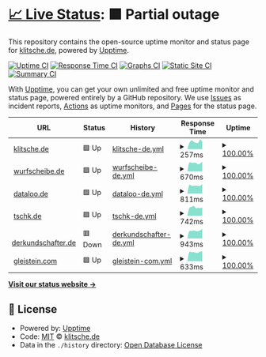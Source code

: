 # [📈 Live Status](https://klitsche.github.io/upptime): <!--live status--> **🟧 Partial outage**

This repository contains the open-source uptime monitor and status page for [klitsche.de](https://klitsche.de), powered by [Upptime](https://github.com/upptime/upptime).

[![Uptime CI](https://github.com/klitsche/upptime/workflows/Uptime%20CI/badge.svg)](https://github.com/klitsche/upptime/actions?query=workflow%3A%22Uptime+CI%22)
[![Response Time CI](https://github.com/klitsche/upptime/workflows/Response%20Time%20CI/badge.svg)](https://github.com/klitsche/upptime/actions?query=workflow%3A%22Response+Time+CI%22)
[![Graphs CI](https://github.com/klitsche/upptime/workflows/Graphs%20CI/badge.svg)](https://github.com/klitsche/upptime/actions?query=workflow%3A%22Graphs+CI%22)
[![Static Site CI](https://github.com/klitsche/upptime/workflows/Static%20Site%20CI/badge.svg)](https://github.com/klitsche/upptime/actions?query=workflow%3A%22Static+Site+CI%22)
[![Summary CI](https://github.com/klitsche/upptime/workflows/Summary%20CI/badge.svg)](https://github.com/klitsche/upptime/actions?query=workflow%3A%22Summary+CI%22)

With [Upptime](https://upptime.js.org), you can get your own unlimited and free uptime monitor and status page, powered entirely by a GitHub repository. We use [Issues](https://github.com/klitsche/upptime/issues) as incident reports, [Actions](https://github.com/klitsche/upptime/actions) as uptime monitors, and [Pages](https://klitsche.github.io/upptime) for the status page.

<!--start: status pages-->
<!-- This summary is generated by Upptime (https://github.com/upptime/upptime) -->
<!-- Do not edit this manually, your changes will be overwritten -->
<!-- prettier-ignore -->
| URL | Status | History | Response Time | Uptime |
| --- | ------ | ------- | ------------- | ------ |
| <img alt="" src="https://icons.duckduckgo.com/ip3/klitsche.de.ico" height="13"> [klitsche.de](https://klitsche.de) | 🟩 Up | [klitsche-de.yml](https://github.com/klitsche/upptime/commits/HEAD/history/klitsche-de.yml) | <details><summary><img alt="Response time graph" src="./graphs/klitsche-de/response-time-week.png" height="20"> 257ms</summary><br><a href="https://klitsche.github.io/upptime/history/klitsche-de"><img alt="Response time 720" src="https://img.shields.io/endpoint?url=https%3A%2F%2Fraw.githubusercontent.com%2Fklitsche%2Fupptime%2FHEAD%2Fapi%2Fklitsche-de%2Fresponse-time.json"></a><br><a href="https://klitsche.github.io/upptime/history/klitsche-de"><img alt="24-hour response time 255" src="https://img.shields.io/endpoint?url=https%3A%2F%2Fraw.githubusercontent.com%2Fklitsche%2Fupptime%2FHEAD%2Fapi%2Fklitsche-de%2Fresponse-time-day.json"></a><br><a href="https://klitsche.github.io/upptime/history/klitsche-de"><img alt="7-day response time 257" src="https://img.shields.io/endpoint?url=https%3A%2F%2Fraw.githubusercontent.com%2Fklitsche%2Fupptime%2FHEAD%2Fapi%2Fklitsche-de%2Fresponse-time-week.json"></a><br><a href="https://klitsche.github.io/upptime/history/klitsche-de"><img alt="30-day response time 283" src="https://img.shields.io/endpoint?url=https%3A%2F%2Fraw.githubusercontent.com%2Fklitsche%2Fupptime%2FHEAD%2Fapi%2Fklitsche-de%2Fresponse-time-month.json"></a><br><a href="https://klitsche.github.io/upptime/history/klitsche-de"><img alt="1-year response time 653" src="https://img.shields.io/endpoint?url=https%3A%2F%2Fraw.githubusercontent.com%2Fklitsche%2Fupptime%2FHEAD%2Fapi%2Fklitsche-de%2Fresponse-time-year.json"></a></details> | <details><summary><a href="https://klitsche.github.io/upptime/history/klitsche-de">100.00%</a></summary><a href="https://klitsche.github.io/upptime/history/klitsche-de"><img alt="All-time uptime 100.00%" src="https://img.shields.io/endpoint?url=https%3A%2F%2Fraw.githubusercontent.com%2Fklitsche%2Fupptime%2FHEAD%2Fapi%2Fklitsche-de%2Fuptime.json"></a><br><a href="https://klitsche.github.io/upptime/history/klitsche-de"><img alt="24-hour uptime 100.00%" src="https://img.shields.io/endpoint?url=https%3A%2F%2Fraw.githubusercontent.com%2Fklitsche%2Fupptime%2FHEAD%2Fapi%2Fklitsche-de%2Fuptime-day.json"></a><br><a href="https://klitsche.github.io/upptime/history/klitsche-de"><img alt="7-day uptime 100.00%" src="https://img.shields.io/endpoint?url=https%3A%2F%2Fraw.githubusercontent.com%2Fklitsche%2Fupptime%2FHEAD%2Fapi%2Fklitsche-de%2Fuptime-week.json"></a><br><a href="https://klitsche.github.io/upptime/history/klitsche-de"><img alt="30-day uptime 100.00%" src="https://img.shields.io/endpoint?url=https%3A%2F%2Fraw.githubusercontent.com%2Fklitsche%2Fupptime%2FHEAD%2Fapi%2Fklitsche-de%2Fuptime-month.json"></a><br><a href="https://klitsche.github.io/upptime/history/klitsche-de"><img alt="1-year uptime 100.00%" src="https://img.shields.io/endpoint?url=https%3A%2F%2Fraw.githubusercontent.com%2Fklitsche%2Fupptime%2FHEAD%2Fapi%2Fklitsche-de%2Fuptime-year.json"></a></details>
| <img alt="" src="https://icons.duckduckgo.com/ip3/wurfscheibe.de.ico" height="13"> [wurfscheibe.de](https://wurfscheibe.de) | 🟩 Up | [wurfscheibe-de.yml](https://github.com/klitsche/upptime/commits/HEAD/history/wurfscheibe-de.yml) | <details><summary><img alt="Response time graph" src="./graphs/wurfscheibe-de/response-time-week.png" height="20"> 670ms</summary><br><a href="https://klitsche.github.io/upptime/history/wurfscheibe-de"><img alt="Response time 779" src="https://img.shields.io/endpoint?url=https%3A%2F%2Fraw.githubusercontent.com%2Fklitsche%2Fupptime%2FHEAD%2Fapi%2Fwurfscheibe-de%2Fresponse-time.json"></a><br><a href="https://klitsche.github.io/upptime/history/wurfscheibe-de"><img alt="24-hour response time 763" src="https://img.shields.io/endpoint?url=https%3A%2F%2Fraw.githubusercontent.com%2Fklitsche%2Fupptime%2FHEAD%2Fapi%2Fwurfscheibe-de%2Fresponse-time-day.json"></a><br><a href="https://klitsche.github.io/upptime/history/wurfscheibe-de"><img alt="7-day response time 670" src="https://img.shields.io/endpoint?url=https%3A%2F%2Fraw.githubusercontent.com%2Fklitsche%2Fupptime%2FHEAD%2Fapi%2Fwurfscheibe-de%2Fresponse-time-week.json"></a><br><a href="https://klitsche.github.io/upptime/history/wurfscheibe-de"><img alt="30-day response time 746" src="https://img.shields.io/endpoint?url=https%3A%2F%2Fraw.githubusercontent.com%2Fklitsche%2Fupptime%2FHEAD%2Fapi%2Fwurfscheibe-de%2Fresponse-time-month.json"></a><br><a href="https://klitsche.github.io/upptime/history/wurfscheibe-de"><img alt="1-year response time 778" src="https://img.shields.io/endpoint?url=https%3A%2F%2Fraw.githubusercontent.com%2Fklitsche%2Fupptime%2FHEAD%2Fapi%2Fwurfscheibe-de%2Fresponse-time-year.json"></a></details> | <details><summary><a href="https://klitsche.github.io/upptime/history/wurfscheibe-de">100.00%</a></summary><a href="https://klitsche.github.io/upptime/history/wurfscheibe-de"><img alt="All-time uptime 97.29%" src="https://img.shields.io/endpoint?url=https%3A%2F%2Fraw.githubusercontent.com%2Fklitsche%2Fupptime%2FHEAD%2Fapi%2Fwurfscheibe-de%2Fuptime.json"></a><br><a href="https://klitsche.github.io/upptime/history/wurfscheibe-de"><img alt="24-hour uptime 100.00%" src="https://img.shields.io/endpoint?url=https%3A%2F%2Fraw.githubusercontent.com%2Fklitsche%2Fupptime%2FHEAD%2Fapi%2Fwurfscheibe-de%2Fuptime-day.json"></a><br><a href="https://klitsche.github.io/upptime/history/wurfscheibe-de"><img alt="7-day uptime 100.00%" src="https://img.shields.io/endpoint?url=https%3A%2F%2Fraw.githubusercontent.com%2Fklitsche%2Fupptime%2FHEAD%2Fapi%2Fwurfscheibe-de%2Fuptime-week.json"></a><br><a href="https://klitsche.github.io/upptime/history/wurfscheibe-de"><img alt="30-day uptime 100.00%" src="https://img.shields.io/endpoint?url=https%3A%2F%2Fraw.githubusercontent.com%2Fklitsche%2Fupptime%2FHEAD%2Fapi%2Fwurfscheibe-de%2Fuptime-month.json"></a><br><a href="https://klitsche.github.io/upptime/history/wurfscheibe-de"><img alt="1-year uptime 99.45%" src="https://img.shields.io/endpoint?url=https%3A%2F%2Fraw.githubusercontent.com%2Fklitsche%2Fupptime%2FHEAD%2Fapi%2Fwurfscheibe-de%2Fuptime-year.json"></a></details>
| <img alt="" src="https://icons.duckduckgo.com/ip3/dataloo.de.ico" height="13"> [dataloo.de](https://dataloo.de) | 🟩 Up | [dataloo-de.yml](https://github.com/klitsche/upptime/commits/HEAD/history/dataloo-de.yml) | <details><summary><img alt="Response time graph" src="./graphs/dataloo-de/response-time-week.png" height="20"> 811ms</summary><br><a href="https://klitsche.github.io/upptime/history/dataloo-de"><img alt="Response time 948" src="https://img.shields.io/endpoint?url=https%3A%2F%2Fraw.githubusercontent.com%2Fklitsche%2Fupptime%2FHEAD%2Fapi%2Fdataloo-de%2Fresponse-time.json"></a><br><a href="https://klitsche.github.io/upptime/history/dataloo-de"><img alt="24-hour response time 934" src="https://img.shields.io/endpoint?url=https%3A%2F%2Fraw.githubusercontent.com%2Fklitsche%2Fupptime%2FHEAD%2Fapi%2Fdataloo-de%2Fresponse-time-day.json"></a><br><a href="https://klitsche.github.io/upptime/history/dataloo-de"><img alt="7-day response time 811" src="https://img.shields.io/endpoint?url=https%3A%2F%2Fraw.githubusercontent.com%2Fklitsche%2Fupptime%2FHEAD%2Fapi%2Fdataloo-de%2Fresponse-time-week.json"></a><br><a href="https://klitsche.github.io/upptime/history/dataloo-de"><img alt="30-day response time 916" src="https://img.shields.io/endpoint?url=https%3A%2F%2Fraw.githubusercontent.com%2Fklitsche%2Fupptime%2FHEAD%2Fapi%2Fdataloo-de%2Fresponse-time-month.json"></a><br><a href="https://klitsche.github.io/upptime/history/dataloo-de"><img alt="1-year response time 942" src="https://img.shields.io/endpoint?url=https%3A%2F%2Fraw.githubusercontent.com%2Fklitsche%2Fupptime%2FHEAD%2Fapi%2Fdataloo-de%2Fresponse-time-year.json"></a></details> | <details><summary><a href="https://klitsche.github.io/upptime/history/dataloo-de">100.00%</a></summary><a href="https://klitsche.github.io/upptime/history/dataloo-de"><img alt="All-time uptime 99.99%" src="https://img.shields.io/endpoint?url=https%3A%2F%2Fraw.githubusercontent.com%2Fklitsche%2Fupptime%2FHEAD%2Fapi%2Fdataloo-de%2Fuptime.json"></a><br><a href="https://klitsche.github.io/upptime/history/dataloo-de"><img alt="24-hour uptime 100.00%" src="https://img.shields.io/endpoint?url=https%3A%2F%2Fraw.githubusercontent.com%2Fklitsche%2Fupptime%2FHEAD%2Fapi%2Fdataloo-de%2Fuptime-day.json"></a><br><a href="https://klitsche.github.io/upptime/history/dataloo-de"><img alt="7-day uptime 100.00%" src="https://img.shields.io/endpoint?url=https%3A%2F%2Fraw.githubusercontent.com%2Fklitsche%2Fupptime%2FHEAD%2Fapi%2Fdataloo-de%2Fuptime-week.json"></a><br><a href="https://klitsche.github.io/upptime/history/dataloo-de"><img alt="30-day uptime 100.00%" src="https://img.shields.io/endpoint?url=https%3A%2F%2Fraw.githubusercontent.com%2Fklitsche%2Fupptime%2FHEAD%2Fapi%2Fdataloo-de%2Fuptime-month.json"></a><br><a href="https://klitsche.github.io/upptime/history/dataloo-de"><img alt="1-year uptime 99.99%" src="https://img.shields.io/endpoint?url=https%3A%2F%2Fraw.githubusercontent.com%2Fklitsche%2Fupptime%2FHEAD%2Fapi%2Fdataloo-de%2Fuptime-year.json"></a></details>
| <img alt="" src="https://icons.duckduckgo.com/ip3/tschk.de.ico" height="13"> [tschk.de](https://tschk.de) | 🟩 Up | [tschk-de.yml](https://github.com/klitsche/upptime/commits/HEAD/history/tschk-de.yml) | <details><summary><img alt="Response time graph" src="./graphs/tschk-de/response-time-week.png" height="20"> 742ms</summary><br><a href="https://klitsche.github.io/upptime/history/tschk-de"><img alt="Response time 908" src="https://img.shields.io/endpoint?url=https%3A%2F%2Fraw.githubusercontent.com%2Fklitsche%2Fupptime%2FHEAD%2Fapi%2Ftschk-de%2Fresponse-time.json"></a><br><a href="https://klitsche.github.io/upptime/history/tschk-de"><img alt="24-hour response time 738" src="https://img.shields.io/endpoint?url=https%3A%2F%2Fraw.githubusercontent.com%2Fklitsche%2Fupptime%2FHEAD%2Fapi%2Ftschk-de%2Fresponse-time-day.json"></a><br><a href="https://klitsche.github.io/upptime/history/tschk-de"><img alt="7-day response time 742" src="https://img.shields.io/endpoint?url=https%3A%2F%2Fraw.githubusercontent.com%2Fklitsche%2Fupptime%2FHEAD%2Fapi%2Ftschk-de%2Fresponse-time-week.json"></a><br><a href="https://klitsche.github.io/upptime/history/tschk-de"><img alt="30-day response time 868" src="https://img.shields.io/endpoint?url=https%3A%2F%2Fraw.githubusercontent.com%2Fklitsche%2Fupptime%2FHEAD%2Fapi%2Ftschk-de%2Fresponse-time-month.json"></a><br><a href="https://klitsche.github.io/upptime/history/tschk-de"><img alt="1-year response time 911" src="https://img.shields.io/endpoint?url=https%3A%2F%2Fraw.githubusercontent.com%2Fklitsche%2Fupptime%2FHEAD%2Fapi%2Ftschk-de%2Fresponse-time-year.json"></a></details> | <details><summary><a href="https://klitsche.github.io/upptime/history/tschk-de">100.00%</a></summary><a href="https://klitsche.github.io/upptime/history/tschk-de"><img alt="All-time uptime 97.51%" src="https://img.shields.io/endpoint?url=https%3A%2F%2Fraw.githubusercontent.com%2Fklitsche%2Fupptime%2FHEAD%2Fapi%2Ftschk-de%2Fuptime.json"></a><br><a href="https://klitsche.github.io/upptime/history/tschk-de"><img alt="24-hour uptime 100.00%" src="https://img.shields.io/endpoint?url=https%3A%2F%2Fraw.githubusercontent.com%2Fklitsche%2Fupptime%2FHEAD%2Fapi%2Ftschk-de%2Fuptime-day.json"></a><br><a href="https://klitsche.github.io/upptime/history/tschk-de"><img alt="7-day uptime 100.00%" src="https://img.shields.io/endpoint?url=https%3A%2F%2Fraw.githubusercontent.com%2Fklitsche%2Fupptime%2FHEAD%2Fapi%2Ftschk-de%2Fuptime-week.json"></a><br><a href="https://klitsche.github.io/upptime/history/tschk-de"><img alt="30-day uptime 100.00%" src="https://img.shields.io/endpoint?url=https%3A%2F%2Fraw.githubusercontent.com%2Fklitsche%2Fupptime%2FHEAD%2Fapi%2Ftschk-de%2Fuptime-month.json"></a><br><a href="https://klitsche.github.io/upptime/history/tschk-de"><img alt="1-year uptime 99.49%" src="https://img.shields.io/endpoint?url=https%3A%2F%2Fraw.githubusercontent.com%2Fklitsche%2Fupptime%2FHEAD%2Fapi%2Ftschk-de%2Fuptime-year.json"></a></details>
| <img alt="" src="https://icons.duckduckgo.com/ip3/derkundschafter.de.ico" height="13"> [derkundschafter.de](https://derkundschafter.de) | 🟥 Down | [derkundschafter-de.yml](https://github.com/klitsche/upptime/commits/HEAD/history/derkundschafter-de.yml) | <details><summary><img alt="Response time graph" src="./graphs/derkundschafter-de/response-time-week.png" height="20"> 943ms</summary><br><a href="https://klitsche.github.io/upptime/history/derkundschafter-de"><img alt="Response time 1808" src="https://img.shields.io/endpoint?url=https%3A%2F%2Fraw.githubusercontent.com%2Fklitsche%2Fupptime%2FHEAD%2Fapi%2Fderkundschafter-de%2Fresponse-time.json"></a><br><a href="https://klitsche.github.io/upptime/history/derkundschafter-de"><img alt="24-hour response time 1133" src="https://img.shields.io/endpoint?url=https%3A%2F%2Fraw.githubusercontent.com%2Fklitsche%2Fupptime%2FHEAD%2Fapi%2Fderkundschafter-de%2Fresponse-time-day.json"></a><br><a href="https://klitsche.github.io/upptime/history/derkundschafter-de"><img alt="7-day response time 943" src="https://img.shields.io/endpoint?url=https%3A%2F%2Fraw.githubusercontent.com%2Fklitsche%2Fupptime%2FHEAD%2Fapi%2Fderkundschafter-de%2Fresponse-time-week.json"></a><br><a href="https://klitsche.github.io/upptime/history/derkundschafter-de"><img alt="30-day response time 1107" src="https://img.shields.io/endpoint?url=https%3A%2F%2Fraw.githubusercontent.com%2Fklitsche%2Fupptime%2FHEAD%2Fapi%2Fderkundschafter-de%2Fresponse-time-month.json"></a><br><a href="https://klitsche.github.io/upptime/history/derkundschafter-de"><img alt="1-year response time 1690" src="https://img.shields.io/endpoint?url=https%3A%2F%2Fraw.githubusercontent.com%2Fklitsche%2Fupptime%2FHEAD%2Fapi%2Fderkundschafter-de%2Fresponse-time-year.json"></a></details> | <details><summary><a href="https://klitsche.github.io/upptime/history/derkundschafter-de">100.00%</a></summary><a href="https://klitsche.github.io/upptime/history/derkundschafter-de"><img alt="All-time uptime 99.97%" src="https://img.shields.io/endpoint?url=https%3A%2F%2Fraw.githubusercontent.com%2Fklitsche%2Fupptime%2FHEAD%2Fapi%2Fderkundschafter-de%2Fuptime.json"></a><br><a href="https://klitsche.github.io/upptime/history/derkundschafter-de"><img alt="24-hour uptime 99.98%" src="https://img.shields.io/endpoint?url=https%3A%2F%2Fraw.githubusercontent.com%2Fklitsche%2Fupptime%2FHEAD%2Fapi%2Fderkundschafter-de%2Fuptime-day.json"></a><br><a href="https://klitsche.github.io/upptime/history/derkundschafter-de"><img alt="7-day uptime 100.00%" src="https://img.shields.io/endpoint?url=https%3A%2F%2Fraw.githubusercontent.com%2Fklitsche%2Fupptime%2FHEAD%2Fapi%2Fderkundschafter-de%2Fuptime-week.json"></a><br><a href="https://klitsche.github.io/upptime/history/derkundschafter-de"><img alt="30-day uptime 100.00%" src="https://img.shields.io/endpoint?url=https%3A%2F%2Fraw.githubusercontent.com%2Fklitsche%2Fupptime%2FHEAD%2Fapi%2Fderkundschafter-de%2Fuptime-month.json"></a><br><a href="https://klitsche.github.io/upptime/history/derkundschafter-de"><img alt="1-year uptime 99.99%" src="https://img.shields.io/endpoint?url=https%3A%2F%2Fraw.githubusercontent.com%2Fklitsche%2Fupptime%2FHEAD%2Fapi%2Fderkundschafter-de%2Fuptime-year.json"></a></details>
| <img alt="" src="https://icons.duckduckgo.com/ip3/gleistein.com.ico" height="13"> [gleistein.com](https://gleistein.com) | 🟩 Up | [gleistein-com.yml](https://github.com/klitsche/upptime/commits/HEAD/history/gleistein-com.yml) | <details><summary><img alt="Response time graph" src="./graphs/gleistein-com/response-time-week.png" height="20"> 633ms</summary><br><a href="https://klitsche.github.io/upptime/history/gleistein-com"><img alt="Response time 788" src="https://img.shields.io/endpoint?url=https%3A%2F%2Fraw.githubusercontent.com%2Fklitsche%2Fupptime%2FHEAD%2Fapi%2Fgleistein-com%2Fresponse-time.json"></a><br><a href="https://klitsche.github.io/upptime/history/gleistein-com"><img alt="24-hour response time 686" src="https://img.shields.io/endpoint?url=https%3A%2F%2Fraw.githubusercontent.com%2Fklitsche%2Fupptime%2FHEAD%2Fapi%2Fgleistein-com%2Fresponse-time-day.json"></a><br><a href="https://klitsche.github.io/upptime/history/gleistein-com"><img alt="7-day response time 633" src="https://img.shields.io/endpoint?url=https%3A%2F%2Fraw.githubusercontent.com%2Fklitsche%2Fupptime%2FHEAD%2Fapi%2Fgleistein-com%2Fresponse-time-week.json"></a><br><a href="https://klitsche.github.io/upptime/history/gleistein-com"><img alt="30-day response time 693" src="https://img.shields.io/endpoint?url=https%3A%2F%2Fraw.githubusercontent.com%2Fklitsche%2Fupptime%2FHEAD%2Fapi%2Fgleistein-com%2Fresponse-time-month.json"></a><br><a href="https://klitsche.github.io/upptime/history/gleistein-com"><img alt="1-year response time 795" src="https://img.shields.io/endpoint?url=https%3A%2F%2Fraw.githubusercontent.com%2Fklitsche%2Fupptime%2FHEAD%2Fapi%2Fgleistein-com%2Fresponse-time-year.json"></a></details> | <details><summary><a href="https://klitsche.github.io/upptime/history/gleistein-com">100.00%</a></summary><a href="https://klitsche.github.io/upptime/history/gleistein-com"><img alt="All-time uptime 99.96%" src="https://img.shields.io/endpoint?url=https%3A%2F%2Fraw.githubusercontent.com%2Fklitsche%2Fupptime%2FHEAD%2Fapi%2Fgleistein-com%2Fuptime.json"></a><br><a href="https://klitsche.github.io/upptime/history/gleistein-com"><img alt="24-hour uptime 100.00%" src="https://img.shields.io/endpoint?url=https%3A%2F%2Fraw.githubusercontent.com%2Fklitsche%2Fupptime%2FHEAD%2Fapi%2Fgleistein-com%2Fuptime-day.json"></a><br><a href="https://klitsche.github.io/upptime/history/gleistein-com"><img alt="7-day uptime 100.00%" src="https://img.shields.io/endpoint?url=https%3A%2F%2Fraw.githubusercontent.com%2Fklitsche%2Fupptime%2FHEAD%2Fapi%2Fgleistein-com%2Fuptime-week.json"></a><br><a href="https://klitsche.github.io/upptime/history/gleistein-com"><img alt="30-day uptime 99.95%" src="https://img.shields.io/endpoint?url=https%3A%2F%2Fraw.githubusercontent.com%2Fklitsche%2Fupptime%2FHEAD%2Fapi%2Fgleistein-com%2Fuptime-month.json"></a><br><a href="https://klitsche.github.io/upptime/history/gleistein-com"><img alt="1-year uptime 99.95%" src="https://img.shields.io/endpoint?url=https%3A%2F%2Fraw.githubusercontent.com%2Fklitsche%2Fupptime%2FHEAD%2Fapi%2Fgleistein-com%2Fuptime-year.json"></a></details>

<!--end: status pages-->

[**Visit our status website →**](https://klitsche.github.io/upptime)

## 📄 License

- Powered by: [Upptime](https://github.com/upptime/upptime)
- Code: [MIT](./LICENSE) © [klitsche.de](https://klitsche.de)
- Data in the `./history` directory: [Open Database License](https://opendatacommons.org/licenses/odbl/1-0/)
